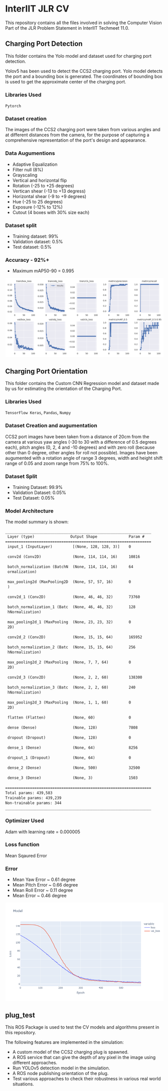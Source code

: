 # InterIIT JLR CV
This repository contains all the files involved in solving the Computer Vision Part of the JLR Problem Statement in InterIIT Techmeet 11.0.

## Charging Port Detection
This folder contains the Yolo model and dataset used for charging port detection. 

Yolov5 has been used to detect the CCS2 charging port. Yolo model detects the port and a bounding box is generated. The coordinates of bounding box is used to get the approximate center of the charging port. 

### Libraries Used
`Pytorch`

### Dataset creation
The images of the CCS2 charging port were taken from various angles and at different distances from the camera, for the purpose of capturing a comprehensive representation of the port's design and appearance. 

### Data Augumentions
- Adaptive Equalization
- Filter null (8%)
- Grayscaling
- Vertical and horizontal flip
- Rotation (-25 to +25 degrees)
- Vertican shear (-13 to +13 degress)
- Horizontal shear (-9 to +9 degrees)
- Hue (-25 to 25 degrees)
- Exposure (-12% to 12%)
- Cutout (4 boxes with 30% size each)

### Dataset split
- Training dataset: 99%
- Validation dataset: 0.5%
- Test dataset: 0.5%

### Accuracy - 92%+
- Maximum mAP50-90 = 0.995

![Port Detection Optimisation](PortDetectionGraph.png)


## Charging Port Orientation
This folder contains the Custom CNN Regression model and dataset made by us for estimating the orientation of the Charging Port.

### Libraries Used  
`TensorFlow Keras`, `Pandas`, `Numpy`

### Dataset Creation and augumentation
CCS2 port images have been taken from a distance of 20cm from the camera at various yaw angles (-30 to 30 with a difference of 0.5 degrees each), pitch angles (0, 2, 4 and -10 degrees) and with zero roll (because other than 0 degree, other angles for roll not possible). Images have been augumented with a rotation angle of range 3 degrees, width and height shift range of 0.05 and zoom range from 75% to 100%.

### Dataset Split
- Training Dataset: 99.9%
- Validation Dataset: 0.05%
- Test Dataset: 0.05%

### Model Architecture
The model summary is shown:
```
_________________________________________________________________
 Layer (type)                Output Shape              Param #   
=================================================================
 input_1 (InputLayer)         [(None, 128, 128, 3)]    0         
                                                                 
 conv2d (Conv2D)              (None, 114, 114, 16)     10816     
                                                                 
 batch_normalization (BatchN  (None, 114, 114, 16)     64        
 ormalization)                                                   
                                                                 
 max_pooling2d (MaxPooling2D  (None, 57, 57, 16)       0         
 )                                                               
                                                                 
 conv2d_1 (Conv2D)            (None, 46, 46, 32)       73760     
                                                                 
 batch_normalization_1 (Batc  (None, 46, 46, 32)       128       
 hNormalization)                                                 
                                                                 
 max_pooling2d_1 (MaxPooling  (None, 23, 23, 32)       0         
 2D)                                                             
                                                                 
 conv2d_2 (Conv2D)            (None, 15, 15, 64)       165952    
                                                                 
 batch_normalization_2 (Batc  (None, 15, 15, 64)       256       
 hNormalization)                                                 
                                                                 
 max_pooling2d_2 (MaxPooling  (None, 7, 7, 64)         0         
 2D)                                                             
                                                                 
 conv2d_3 (Conv2D)            (None, 2, 2, 60)         138300    
                                                                 
 batch_normalization_3 (Batc  (None, 2, 2, 60)         240       
 hNormalization)                                                 
                                                                 
 max_pooling2d_3 (MaxPooling  (None, 1, 1, 60)         0         
 2D)                                                             
                                                                 
 flatten (Flatten)            (None, 60)               0         
                                                                 
 dense (Dense)                (None, 128)              7808      
                                                                
 dropout (Dropout)            (None, 128)              0         
                                                                 
 dense_1 (Dense)              (None, 64)               8256      
                                                                 
 dropout_1 (Dropout)          (None, 64)               0         
                                                                 
 dense_2 (Dense)              (None, 500)              32500     
                                                                 
 dense_3 (Dense)              (None, 3)                1503      
                                                                 
=================================================================
Total params: 439,583
Trainable params: 439,239
Non-trainable params: 344
_________________________________________________________________
```

### Optimizer Used
Adam with learning rate = 0.000005

### Loss function
Mean Sqaured Error

### Error
- Mean Yaw Error ~ 0.61 degree
- Mean Pitch Error ~ 0.66 degree
- Mean Roll Error ~ 0.11 degree
- Mean Error ~ 0.46 degree

![Port Orientation Graph](PortOrientationGraph.png)

## plug_test
This ROS Package is used to test the CV models and algorithms present in this repository.

The following features are implemented in the simulation:
- A custom model of the CCS2 charging plug is spawned.
- A ROS service that can give the depth of any pixel in the image using different approaches.
- Run YOLOv5 detection model in the simulation.
- A ROS node publishing orientation of the plug.
- Test various approaches to check their robustness in various real world situations.
